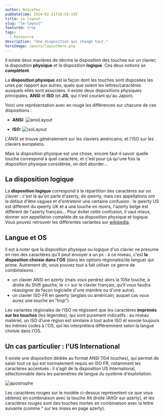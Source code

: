 ```yaml
---
author: No1ceTea
pubDatetime: 2024-02-21T10:55:19Z
title: Le layout
slug: "le-layout"
featured: true
tags:
  - Ressource
description: "Une disposition qui change tout."
heroImage: /posts/layoutHero.png
---
```


Il existe deux manières de décrire la disposition des touches sur un clavier, la disposition **physique** et la disposition **logique**. Ces deux notions se **complètent**.

La **disposition physique** est la façon dont les touches sont disposées les unes par rapport aux autres, quels que soient les lettres/caractères auxquels elles sont associées. Il existe deux dispositions physiques principales, **ANSI** et **ISO** (et **JIS**, qui n'est courant qu'au Japon).

Voici une représentation avec en rouge les différences sur chacune de ces dispositions :

- **ANSI:**
  ![ansiLayout](/posts/ansiLayout.png)

- **ISO:**
  ![isoLayout](/posts/isoLayout.png)

L'ANSI se trouve généralement sur les claviers américains, et l'ISO sur les claviers européens.

Mais la disposition physique est une chose, encore faut-il savoir quelle touche correspond à quel caractère, et c'est pour ça qu'une fois la disposition physique considérée, on doit aborder...

## La disposition logique

La **disposition logique** correspond à la répartition des caractères sur un clavier : c'est là qu'on parle d'azerty, de qwerty, mais ces appellations ont le défaut d'être vagues et d'entretenir une certaine confusion : le qwerty US est différent du qwerty UK et a une touche en moins, l'azerty belge est différent de l'azerty français... Pour éviter cette confusion, il vaut mieux,
donner son appellation complète de sa disposition physique et logique.
Vous pouvez retrouver les différentes variantes sur [wikipedia](http://en.wikipedia.org/wiki/Keyboard_layout#QWERTY-based_layouts_for_Latin_script).

## Langue et OS

Il est à noter que la disposition physique ou logique d'un clavier ne présume en rien des caractères qu'il peut envoyer à un pc : à ce niveau, c'est **la disposition choisie dans l'OS** (dans les options régionales/de langue) qui prime. Autrement dit, vous pouvez tout à fait utiliser ce genre de combinaisons :

- un clavier ANSI en azerty (mais vous perdrez alors la 105e touche, à droite du Shift gauche, le <> sur le clavier français, qu'il vous faudra réassigner de façon logicielle d'une manière ou d'une autre).
- un clavier ISO-FR en qwerty (anglais ou américain, auquel cas vous aurez une touche en "trop").

Les variantes régionales de l'ISO ne régissent que les caractères **imprimés sur les touches** (les légendes), qui sont purement indicatifs : au niveau matériel, un ISO d'une région est similaire à tout autre ISO et envoie toujours les mêmes codes à l'OS, qui les interprétera différemment selon la langue choisie dans l'OS.

## Un cas particulier : l'US International

Il existe une disposition dédiée au format ANSI (104 touches), qui permet de saisir tout ce qui est normalement requis en ISO FR, notamment les caractères accentués : il s'agit de la disposition US International, sélectionnable dans les paramètres de langue du système d'exploitation.

![apostrophe](/posts/apostrophe.png)

Les caractères rouges sur le modèle ci-dessus représentent ce que vous obtenez en combinaison avec la touche Alt droite (AltGr sur azerty), et les caractères rouges sont des touches mortes en combinaison avec la lettre suivante (comme ^ sur les mises en page azerty).
